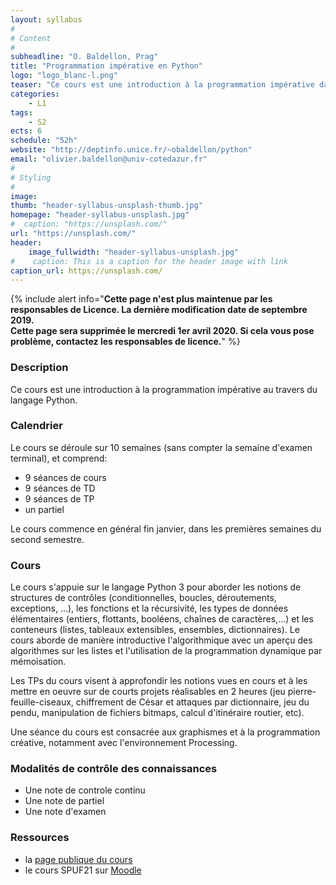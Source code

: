 ```yaml
---
layout: syllabus
#
# Content
#
subheadline: "O. Baldellon, Prag"
title: "Programmation impérative en Python"
logo: "logo_blanc-l.png"
teaser: "Ce cours est une introduction à la programmation impérative dans le langage Python"
categories:
    - L1
tags:
    - S2
ects: 6
schedule: "52h"
website: "http://deptinfo.unice.fr/~obaldellon/python"
email: "olivier.baldellon@univ-cotedazur.fr"
#
# Styling
#
image:
thumb: "header-syllabus-unsplash-thumb.jpg"
homepage: "header-syllabus-unsplash.jpg"
#  caption: "https://unsplash.com/"
url: "https://unsplash.com/"
header:
    image_fullwidth: "header-syllabus-unsplash.jpg"
#    caption: This is a caption for the header image with link
caption_url: https://unsplash.com/
---
```


{% include alert info="<b>Cette page n'est plus maintenue par les responsables de Licence. La dernière modification date de septembre 2019.<br/>Cette page sera supprimée le mercredi 1er avril 2020. Si cela vous pose problème, contactez les responsables de licence.</b>" %}

###  Description ###

Ce cours est une introduction à la programmation impérative au travers du langage Python.


###  Calendrier ###

Le cours se déroule sur 10 semaines (sans compter la semaine d'examen terminal), et comprend:

- 9 séances de cours
- 9 séances de TD
- 9 séances de TP
- un partiel

Le cours commence en général fin janvier, dans les premières semaines du second semestre.

###  Cours ###

Le cours s'appuie sur le langage Python 3 pour
aborder les notions de structures de contrôles (conditionnelles, boucles, déroutements, exceptions, ...), les fonctions
et la récursivité, les types de données élémentaires (entiers, flottants, booléens, chaînes de caractères,...)
et les conteneurs (listes, tableaux extensibles, ensembles, dictionnaires). Le cours aborde de manière introductive l'algorithmique
avec un aperçu des algorithmes sur les listes et l'utilisation de la programmation dynamique par mémoisation.

Les TPs du cours visent à approfondir les notions vues en cours et à les mettre en oeuvre sur de courts projets réalisables en
2 heures (jeu pierre-feuille-ciseaux, chiffrement de César et attaques par dictionnaire, jeu du pendu, manipulation de fichiers bitmaps, calcul d'itinéraire routier, etc).

Une séance du cours est consacrée aux graphismes et à la programmation créative, notamment avec l'environnement Processing.


###  Modalités de contrôle des connaissances ###

- Une note de controle continu
- Une note de partiel
- Une note d'examen


###  Ressources ###

- la [page publique du cours](http://deptinfo.unice.fr/~obaldellon/python)
- le cours SPUF21 sur [Moodle](http://lms.unice.fr)
